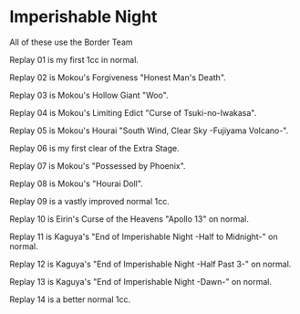 # Imperishable Night

All of these use the Border Team

Replay 01 is my first 1cc in normal.

Replay 02 is Mokou's Forgiveness "Honest Man's Death".

Replay 03 is Mokou's Hollow Giant "Woo".

Replay 04 is Mokou's Limiting Edict "Curse of Tsuki-no-Iwakasa".

Replay 05 is Mokou's Hourai "South Wind, Clear Sky -Fujiyama Volcano-".

Replay 06 is my first clear of the Extra Stage.

Replay 07 is Mokou's "Possessed by Phoenix".

Replay 08 is Mokou's "Hourai Doll".

Replay 09 is a vastly improved normal 1cc.

Replay 10 is Eirin's Curse of the Heavens "Apollo 13" on normal.

Replay 11 is Kaguya's "End of Imperishable Night -Half to Midnight-" on normal.

Replay 12 is Kaguya's "End of Imperishable Night -Half Past 3-" on normal.

Replay 13 is Kaguya's "End of Imperishable Night -Dawn-" on normal.

Replay 14 is a better normal 1cc.
